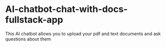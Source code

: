# AI-chatbot-chat-with-docs-fullstack-app
This AI chatbot allows you to upload your pdf and text documents and ask questions about them
